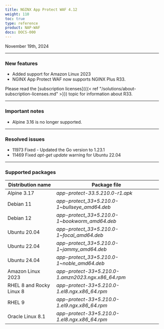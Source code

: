 ```yaml
---
title: NGINX App Protect WAF 4.12
weight: 110
toc: true
type: reference
product: NAP-WAF
docs: DOCS-000
---
```


November 19th, 2024

---

### New features

- Added support for Amazon Linux 2023
- NGINX App Protect WAF now supports NGINX Plus R33.

Please read the [subscription licenses]({{< ref "/solutions/about-subscription-licenses.md" >}}) topic for information about R33.

---

### Important notes

- Alpine 3.16 is no longer supported.

---

### Resolved issues

- 11973 Fixed - Updated the Go version to 1.23.1
- 11469 Fixed _apt-get update_ warning for Ubuntu 22.04

---

### Supported packages

| Distribution name        | Package file                                       |
|--------------------------|----------------------------------------------------|
| Alpine 3.17              | _app-protect-33.5.210.0-r1.apk_                    |
| Debian 11                | _app-protect_33+5.210.0-1\~bullseye_amd64.deb_     |
| Debian 12                | _app-protect_33+5.210.0-1\~bookworm_amd64.deb_     |
| Ubuntu 20.04             | _app-protect_33+5.210.0-1\~focal_amd64.deb_        |
| Ubuntu 22.04             | _app-protect_33+5.210.0-1\~jammy_amd64.deb_        |
| Ubuntu 24.04             | _app-protect_33+5.210.0-1\~noble_amd64.deb_        |
| Amazon Linux 2023        | _app-protect-33+5.210.0-1.amzn2023.ngx.x86_64.rpm_ |
| RHEL 8 and Rocky Linux 8 | _app-protect-33+5.210.0-1.el8.ngx.x86_64.rpm_      |
| RHEL 9                   | _app-protect-33+5.210.0-1.el9.ngx.x86_64.rpm_      |
| Oracle Linux 8.1         | _app-protect-33+5.210.0-1.el8.ngx.x86_64.rpm_      |